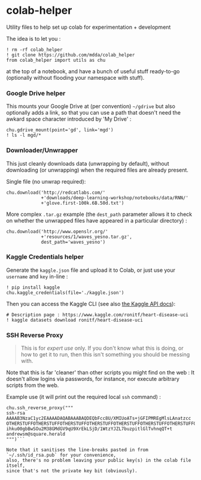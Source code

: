 # colab-helper
Utility files to help set up colab for experimentation + development

The idea is to let you :

```
! rm -rf colab_helper
! git clone https://github.com/mdda/colab_helper
from colab_helper import utils as chu
```

at the top of a notebook, and have a bunch of useful stuff ready-to-go 
(optionally without flooding your namespace with stuff).


### Google Drive helper

This mounts your Google Drive at (per convention) `~/gdrive` but also optionally
adds a link, so that you can use a path that doesn't need the awkard space character
introduced by 'My Drive' :

```
chu.gdrive_mount(point='gd', link='mgd')
! ls -l mgd/*
```

### Downloader/Unwrapper

This just cleanly downloads data (unwrapping by default), without downloading
(or unwrapping) when the required files are already present.

Single file (no unwrap required): 
```
chu.download('http://redcatlabs.com/'
             +'downloads/deep-learning-workshop/notebooks/data/RNN/'
             +'glove.first-100k.6B.50d.txt')
```

More complex `.tar.gz` example (the `dest_path` parameter allows it to check on whether the 
unwrapped files have appeared in a particular directory) :
```
chu.download('http://www.openslr.org/'
             +'resources/1/waves_yesno.tar.gz', 
             dest_path='waves_yesno')
```

### Kaggle Credentials helper

Generate the `kaggle.json` file and upload it to Colab, 
or just use your `username` and `key` in-line :

```
! pip install kaggle
chu.kaggle_credentials(file='./kaggle.json')
```

Then you can access the Kaggle CLI (see also [the Kaggle API docs](https://github.com/Kaggle/kaggle-api)):

```
# Description page : https://www.kaggle.com/ronitf/heart-disease-uci
! kaggle datasets download ronitf/heart-disease-uci
```

### SSH Reverse Proxy

>   This is for *expert use* only.  If you don't know what this is doing, 
>   or how to get it to run, then this isn't something you should be messing with.

Note that this is far 'cleaner' than other scripts you might find on the web : 
It doesn't allow logins via passwords, for instance, nor execute arbitrary scripts from the web.

Example use (it will print out the required local `ssh` command) :

```
chu.ssh_reverse_proxy("""
ssh-rsa AAAAB3NzaC1yc2EAAAADAQABAAABAQDEQbFcc8U/XMIUoATs+jGFIPMREgMlsLAnatzcc
OTHERSTUFFOTHERSTUFFOTHERSTUFFOTHERSTUFFOTHERSTUFFOTHERSTUFFOTHERSTUFFOTHERSTUFFOTHERSTUFF
ihku00gbBwSOu2M38GMdGV9qU9XrEkLSjD/1WtzYJZL7buzpitlGlTvhnqQT+t andrewsm@square.herald
""")```

Note that it sanitises the line-breaks pasted in from `~/.ssh/id_rsa.pub` for your convenience, 
also, there's no problem leaving your public key(s) in the colab file itself, 
since that's not the private key bit (obviously).



